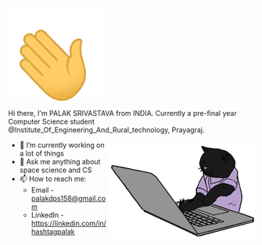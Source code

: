 ![](hi.gif)

Hi there, I'm PALAK SRIVASTAVA from INDIA. Currently a pre-final year Computer Science student @Institute_Of_Engineering_And_Rural_technology, Prayagraj.
<!--
**hashtagpalak/hashtagpalak** is a ✨ _special_ ✨ repository because its `README.md` (this file) appears on your GitHub profile.-->

<img align="right" width="300" height="200" src="code-cat.gif">

- 🔭 I’m currently working on a lot of things
- 💬 Ask me anything about space science and CS
- 📫 How to reach me: 
  - Email - palakdps158@gmail.com
  - LinkedIn - https://linkedin.com/in/hashtagpalak
